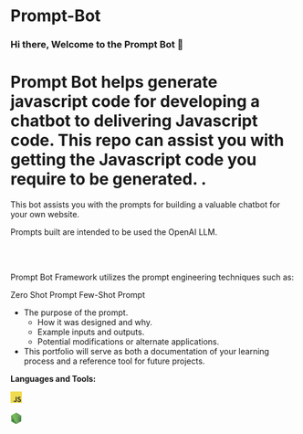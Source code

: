 # Prompt-Bot
### Hi there, Welcome to the Prompt Bot 👋

<H1> Prompt Bot helps generate javascript code for developing a chatbot to delivering Javascript code.  This repo can assist you with getting the Javascript code you require to be generated. .</H1>

This bot assists you with the prompts for building a valuable chatbot for your own website.

Prompts built are intended to be used the OpenAI LLM. 

<br />
<br />

Prompt Bot Framework utilizes the prompt engineering techniques such as: 

Zero Shot Prompt
Few-Shot Prompt

  - The purpose of the prompt.
     - How it was designed and why.
     - Example inputs and outputs.
     - Potential modifications or alternate applications.
   - This portfolio will serve as both a documentation of your learning process and a reference tool for future projects.

**Languages and Tools:**  

<code><img height="20" src="https://raw.githubusercontent.com/github/explore/80688e429a7d4ef2fca1e82350fe8e3517d3494d/topics/javascript/javascript.png"></code>



<code><img height="20" src="https://raw.githubusercontent.com/github/explore/80688e429a7d4ef2fca1e82350fe8e3517d3494d/topics/nodejs/nodejs.png"></code>    

